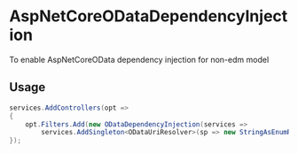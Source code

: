 # AspNetCoreODataDependencyInjection
To enable AspNetCoreOData dependency injection for non-edm model

## Usage
```csharp
services.AddControllers(opt =>
{
    opt.Filters.Add(new ODataDependencyInjection(services =>
        services.AddSingleton<ODataUriResolver>(sp => new StringAsEnumResolver() { EnableCaseInsensitive = true })));
});
```
